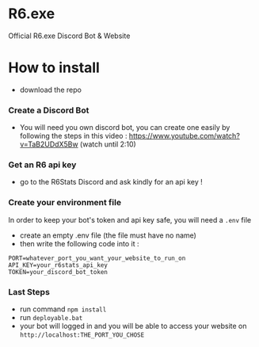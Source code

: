 # R6.exe
Official R6.exe Discord Bot & Website

# How to install
 - download the repo
### Create a Discord Bot
 - You will need you own discord bot, you can create one easily by following the steps in this video : https://www.youtube.com/watch?v=TaB2UDdX5Bw (watch until 2:10)
### Get an R6 api key
 - go to the R6Stats Discord and ask kindly for an api key !
### Create your environment file
In order to keep your bot's token and api key safe, you will need a `.env` file
 - create an empty .env file (the file must have no name)
 - then write the following code into it : 
 ```
 PORT=whatever_port_you_want_your_website_to_run_on
 API_KEY=your_r6stats_api_key
 TOKEN=your_discord_bot_token
 ```
 ### Last Steps
 - run command `npm install`
 - run `deployable.bat`
 - your bot will logged in and you will be able to access your website on `http://localhost:THE_PORT_YOU_CHOSE`
